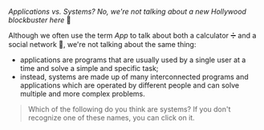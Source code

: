 _Applications vs. Systems? No, we're not talking about a new Hollywood blockbuster here_ :movie_camera:

Although we often use the term _App_ to talk about both a calculator :heavy_division_sign:  and a social network :busts_in_silhouette:, we're not talking about the same thing:

* applications are programs that are usually used by a single user at a time and solve a simple and specific task;
* instead, systems are made up of many interconnected programs and applications which are operated by different people and can solve multiple and more complex problems.

> Which of the following do you think are systems?
> If you don't recognize one of these names, you can click on it.